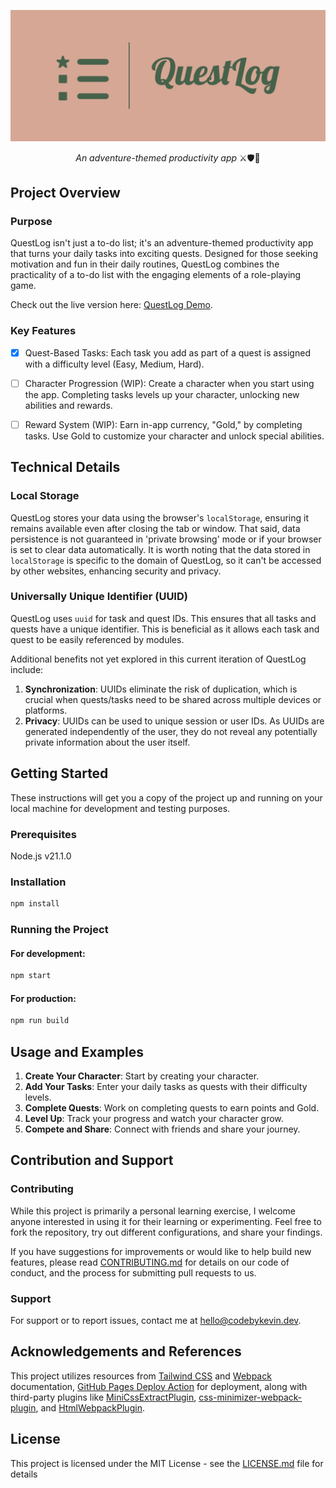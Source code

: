 ![](src/questLog.jpg)

<p align="center">
  <i align="center">An adventure-themed productivity app</i> ⚔️🛡️📝
</p>

## Project Overview

### Purpose

QuestLog isn't just a to-do list; it's an adventure-themed productivity app that turns your daily tasks into exciting quests. Designed for those seeking motivation and fun in their daily routines, QuestLog combines the practicality of a to-do list with the engaging elements of a role-playing game.

Check out the live version here: [QuestLog Demo](https://kevinweejh.github.io/questlog/).

### Key Features

- [x] Quest-Based Tasks: Each task you add as part of a quest is assigned with a difficulty level (Easy, Medium, Hard). 

- [ ] Character Progression (WIP): Create a character when you start using the app. Completing tasks levels up your character, unlocking new abilities and rewards.

- [ ] Reward System (WIP): Earn in-app currency, "Gold," by completing tasks. Use Gold to customize your character and unlock special abilities.

## Technical Details

### Local Storage
QuestLog stores your data using the browser's `localStorage`, ensuring it remains available even after closing the tab or window. That said, data persistence is not guaranteed in 'private browsing' mode or if your browser is set to clear data automatically. It is worth noting that the data stored in `localStorage` is specific to the domain of QuestLog, so it can't be accessed by other websites, enhancing security and privacy.

### Universally Unique Identifier (UUID)
QuestLog uses `uuid` for task and quest IDs. This ensures that all tasks and quests have a unique identifier. This is beneficial as it allows each task and quest to be easily referenced by modules. 

Additional benefits not yet explored in this current iteration of QuestLog include: 
1. **Synchronization**: UUIDs eliminate the risk of duplication, which is crucial when quests/tasks need to be shared across multiple devices or platforms.
2. **Privacy**: UUIDs can be used to unique session or user IDs. As UUIDs are generated independently of the user, they do not reveal any potentially private information about the user itself. 

## Getting Started

These instructions will get you a copy of the project up and running on your local machine for development and testing purposes.

### Prerequisites

Node.js v21.1.0

### Installation

```bash
npm install
```

### Running the Project

#### For development:

```bash
npm start
```

#### For production:

```bash
npm run build
```

## Usage and Examples

1. **Create Your Character**: Start by creating your character.
2. **Add Your Tasks**: Enter your daily tasks as quests with their difficulty levels.
3. **Complete Quests**: Work on completing quests to earn points and Gold.
4. **Level Up**: Track your progress and watch your character grow.
5. **Compete and Share**: Connect with friends and share your journey.

## Contribution and Support

### Contributing

While this project is primarily a personal learning exercise, I welcome anyone interested in using it for their learning or experimenting. Feel free to fork the repository, try out different configurations, and share your findings. 

If you have suggestions for improvements or would like to help build new features, please read [CONTRIBUTING.md](CONTRIBUTING.md) for details on our code of conduct, and the process for submitting pull requests to us.

### Support

For support or to report issues, contact me at [hello@codebykevin.dev](mailto:hello@codebykevin.dev). 

## Acknowledgements and References

This project utilizes resources from [Tailwind CSS](https://tailwindcss.com/docs/installation) and [Webpack](https://webpack.js.org/guides/) documentation, [GitHub Pages Deploy Action](https://github.com/JamesIves/github-pages-deploy-action) for deployment, along with third-party plugins like [MiniCssExtractPlugin](https://webpack.js.org/plugins/mini-css-extract-plugin/), [css-minimizer-webpack-plugin](https://webpack.js.org/plugins/css-minimizer-webpack-plugin/), and [HtmlWebpackPlugin](https://webpack.js.org/plugins/html-webpack-plugin/).

## License

This project is licensed under the MIT License - see the [LICENSE.md](LICENSE.md) file for details
